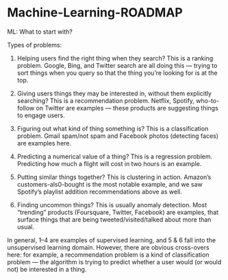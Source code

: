# Machine-Learning-ROADMAP
ML: What to start with?


Types of problems:
1. Helping users find the right thing when they search? This is a ranking problem. Google, Bing, and Twitter search are all doing this — trying to sort things when you query so that the thing you’re looking for is at the top.

2. Giving users things they may be interested in, without them explicitly searching? This is a recommendation problem. Netflix, Spotify, who-to-follow on Twitter are examples — these products are suggesting things to engage users.

3. Figuring out what kind of thing something is? This is a classification problem. Gmail spam/not spam and Facebook photos (detecting faces) are examples here.

4. Predicting a numerical value of a thing? This is a regression problem. Predicting how much a flight will cost in two hours is an example.

5. Putting similar things together? This is clustering in action. Amazon’s customers-als0-bought is the most notable example, and we saw Spotify’s playlist addition recommendations above as well.

6. Finding uncommon things? This is usually anomaly detection. Most “trending” products (Foursquare, Twitter, Facebook) are examples, that surface things that are being tweeted/visited/talked about more than usual.

In general, 1–4 are examples of supervised learning, and 5 & 6 fall into the unsupervised learning domain. However, there are obvious cross-overs here: for example, a recommendation problem is a kind of classification problem — the algorithm is trying to predict whether a user would (or would not) be interested in a thing.
